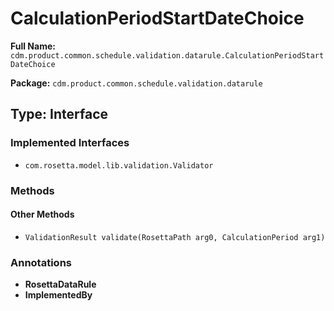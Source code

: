 # CalculationPeriodStartDateChoice

**Full Name:** `cdm.product.common.schedule.validation.datarule.CalculationPeriodStartDateChoice`

**Package:** `cdm.product.common.schedule.validation.datarule`

## Type: Interface

### Implemented Interfaces

- `com.rosetta.model.lib.validation.Validator`

### Methods

#### Other Methods

- `ValidationResult validate(RosettaPath arg0, CalculationPeriod arg1)`

### Annotations

- **RosettaDataRule**
- **ImplementedBy**

